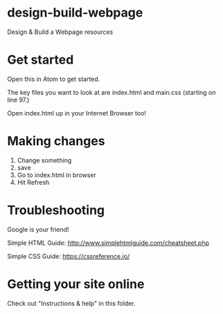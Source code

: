 # design-build-webpage
Design &amp; Build a Webpage resources

# Get started

Open this in Atom to get started.

The key files you want to look at are index.html and main.css (starting on line 97.)

Open index.html up in your Internet Browser too!

# Making changes

1. Change something
2. save
3. Go to index.html in browser
4. Hit Refresh

# Troubleshooting

Google is your friend!

Simple HTML Guide: http://www.simplehtmlguide.com/cheatsheet.php

Simple CSS Guide: https://cssreference.io/

# Getting your site online

Check out "Instructions & help" in this folder.
